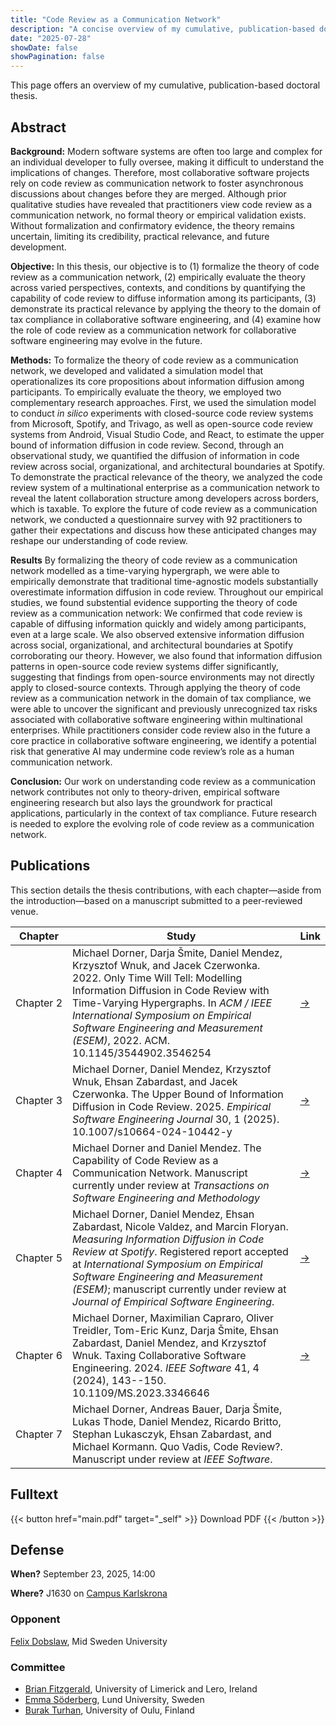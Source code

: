 ```yaml
---
title: "Code Review as a Communication Network"
description: "A concise overview of my cumulative, publication-based doctoral thesis on code review as a communication network"
date: "2025-07-28"
showDate: false
showPagination: false
---
```


This page offers an overview of my cumulative, publication-based doctoral thesis.

## Abstract

**Background:** Modern software systems are often too large and complex for an individual developer to fully oversee, making it difficult to understand the implications of changes. Therefore, most collaborative software projects rely on code review as communication network to foster asynchronous discussions about changes before they are merged. Although prior qualitative studies have revealed that practitioners view code review as a communication network, no formal theory or empirical validation exists. Without formalization and confirmatory evidence, the theory remains uncertain, limiting its credibility, practical relevance, and future development.

**Objective:** In this thesis, our objective is to (1) formalize the theory of code review as a communication network, (2) empirically evaluate the theory across varied perspectives, contexts, and conditions by quantifying the capability of code review to diffuse information among its participants, (3) demonstrate its practical relevance by applying the theory to the domain of tax compliance in collaborative software engineering, and (4) examine how the role of code review as a communication network for collaborative software engineering may evolve in the future.

**Methods:** To formalize the theory of code review as a communication network, we developed and validated a simulation model that operationalizes its core propositions about information diffusion among participants. To empirically evaluate the theory, we employed two complementary research approaches. First, we used the simulation model to conduct *in silico* experiments with closed-source code review systems from Microsoft, Spotify, and Trivago, as well as open-source code review systems from Android, Visual Studio Code, and React, to estimate the upper bound of information diffusion in code review. Second, through an observational study, we quantified the diffusion of information in code review across social, organizational, and architectural boundaries at Spotify. To demonstrate the practical relevance of the theory, we analyzed the code review system of a multinational enterprise as a communication network to reveal the latent collaboration structure among developers across borders, which is taxable. To explore the future of code review as a communication network, we conducted a questionnaire survey with 92 practitioners to gather their expectations and discuss how these anticipated changes may reshape our understanding of code review.

**Results** By formalizing the theory of code review as a communication network modelled as a time-varying hypergraph, we were able to empirically demonstrate that traditional time-agnostic models substantially overestimate information diffusion in code review. Throughout our empirical studies, we found substential evidence supporting the theory of code review as a communication network: We confirmed that code review is capable of diffusing information quickly and widely among participants, even at a large scale. We also observed extensive information diffusion across social, organizational, and architectural boundaries at Spotify corroborating our theory. However, we also found that information diffusion patterns in open-source code review systems differ significantly, suggesting that findings from open-source environments may not directly apply to closed-source contexts. Through applying the theory of code review as a communication network in the domain of tax compliance, we were able to uncover the significant and previously unrecognized tax risks associated with collaborative software engineering within multinational enterprises. While practitioners consider code review also in the future a core practice in collaborative software engineering, we identify a potential risk that generative AI may undermine code review’s role as a human communication network.

**Conclusion:** Our work on understanding code review as a communication network contributes not only to theory-driven, empirical software engineering research but also lays the groundwork for practical applications, particularly in the context of tax compliance. Future research is needed to explore the evolving role of code review as a communication network.

## Publications

This section details the thesis contributions, with each chapter—aside from the introduction—based on a manuscript submitted to a peer-reviewed venue.

| Chapter | Study | Link |
|---|---|---|
| Chapter&nbsp;2 | Michael Dorner, Darja Šmite, Daniel Mendez, Krzysztof Wnuk, and Jacek Czerwonka. 2022. Only Time Will Tell: Modelling Information Diffusion in Code Review with Time-Varying Hypergraphs. In *ACM / IEEE International Symposium on Empirical Software Engineering and Measurement (ESEM)*, 2022. ACM. 10.1145/3544902.3546254 | <a href="/publications/only-time-will-tell/" target="_blank" rel="noopener">→</a> |
| Chapter&nbsp;3 | Michael Dorner, Daniel Mendez, Krzysztof Wnuk, Ehsan Zabardast, and Jacek Czerwonka. The Upper Bound of Information Diffusion in Code Review. 2025. *Empirical Software Engineering Journal* 30, 1 (2025). 10.1007/s10664-024-10442-y | <a href="/publications/upper-bound-of-information-diffusion-in-code-review/" target="_blank" rel="noopener">→</a> |
| Chapter&nbsp;4 | Michael Dorner and Daniel Mendez. The Capability of Code Review as a Communication Network. Manuscript currently under review at *Transactions on Software Engineering and Methodology* | <a href="/publications/capability-of-code-review-as-a-communication-network" target="_blank" rel="noopener">→</a> |
| Chapter&nbsp;5 | Michael Dorner, Daniel Mendez, Ehsan Zabardast, Nicole Valdez, and Marcin Floryan. *Measuring Information Diffusion in Code Review at Spotify*. Registered report accepted at *International Symposium on Empirical Software Engineering and Measurement (ESEM)*; manuscript currently under review at *Journal of Empirical Software Engineering*. | <a href="/publications/measuring-information-diffusion-in-code-review-at-spotify/" target="_blank" rel="noopener">→</a> |
| Chapter&nbsp;6 | Michael Dorner, Maximilian Capraro, Oliver Treidler, Tom-Eric Kunz, Darja Šmite, Ehsan Zabardast, Daniel Mendez, and Krzysztof Wnuk. Taxing Collaborative Software Engineering. 2024. *IEEE Software* 41, 4 (2024), 143--150. 10.1109/MS.2023.3346646 | <a href="/publications/taxing-collaborative-software-engineering/" target="_blank" rel="noopener">→</a> |
| Chapter&nbsp;7 | Michael Dorner, Andreas Bauer, Darja Šmite, Lukas Thode, Daniel Mendez, Ricardo Britto, Stephan Lukasczyk, Ehsan Zabardast, and Michael Kormann. Quo Vadis, Code Review?. Manuscript under review at *IEEE Software*. |  |

## Fulltext

{{< button href="main.pdf" target="_self" >}}
Download PDF
{{< /button >}}

## Defense

**When?** September 23, 2025, 14:00

**Where?** J1630 on [Campus Karlskrona](https://www.bth.se/eng/about-bth/this-is-bth/maps-and-premises-2/)

### Opponent

[Felix Dobslaw](https://www.miun.se/en/personnel/d/felixdobslaw/), Mid Sweden University

### Committee

- [Brian Fitzgerald](https://lero.ie/people/brian-fitzgerald), University of Limerick and Lero, Ireland
- [Emma Söderberg](https://portal.research.lu.se/en/persons/emma-söderberg), Lund University, Sweden
- [Burak Turhan](https://turhanb.net), University of Oulu, Finland
